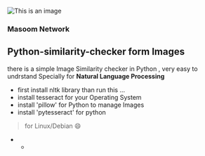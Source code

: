 ![This is an image](https://lh3.googleusercontent.com/p/AF1QipOI7WW5FtaeY9fEjt0Nn7CIKbF57BSv5qmds_Rk=w1080-h608-p-no-v0)

### Masoom Network

## Python-similarity-checker form Images
there is a simple Image Similarity checker in Python , very easy to undrstand 
Specially for **Natural Language Processing**  

- first install nltk library than run this ...
- install tesseract for your Operating System
- install 'pillow' for Python to manage Images
- install 'pytesseract' for python 

> for Linux/Debian 😄
- -
```pip3 install pytesseract pillow
```

